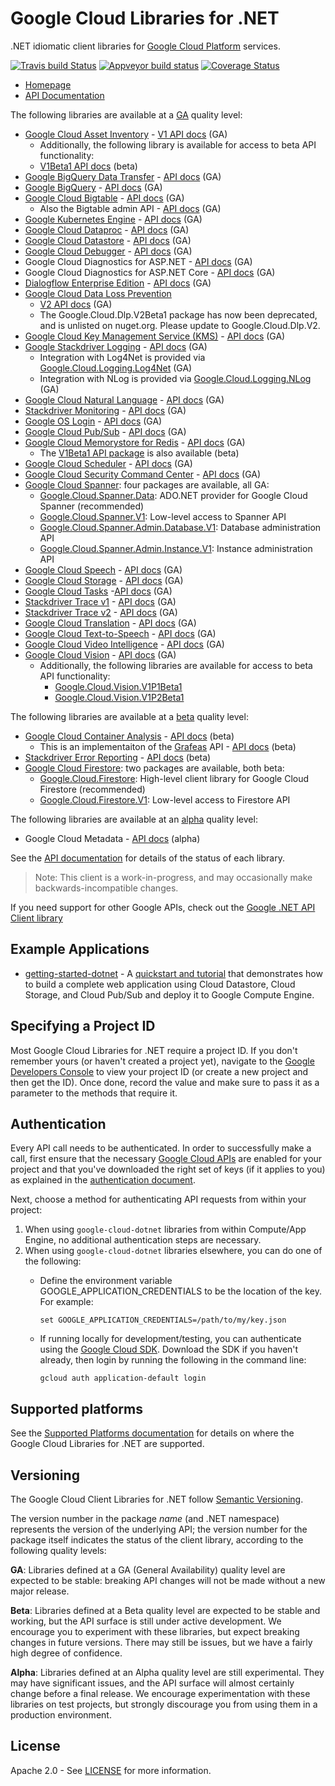 # Google Cloud Libraries for .NET
.NET idiomatic client libraries for [Google Cloud Platform](https://cloud.google.com/) services.

[![Travis build Status](https://travis-ci.org/googleapis/google-cloud-dotnet.svg?branch=master)](https://travis-ci.org/googleapis/google-cloud-dotnet)
[![Appveyor build status](https://ci.appveyor.com/api/projects/status/hkkyregfhh5m4d2u?svg=true)](https://ci.appveyor.com/project/googleapis/google-cloud-dotnet)
[![Coverage Status](https://codecov.io/gh/googleapis/google-cloud-dotnet/branch/master/graph/badge.svg)](https://codecov.io/gh/googleapis/google-cloud-dotnet)

* [Homepage](https://cloud.google.com/dotnet/)
* [API Documentation](http://googleapis.github.io/google-cloud-dotnet/docs/)

The following libraries are available at a [GA](#versioning) quality level:

* [Google Cloud Asset Inventory](https://cloud.google.com/resource-manager/docs/cloud-asset-inventory/overview) - [V1 API docs](http://googleapis.github.io/google-cloud-dotnet/docs/Google.Cloud.Asset.V1) (GA)
  * Additionally, the following library is available for access to beta API functionality:
  * [V1Beta1 API docs](http://googleapis.github.io/google-cloud-dotnet/docs/Google.Cloud.Asset.V1Beta1/) (beta)
* [Google BigQuery Data Transfer](https://cloud.google.com/bigquery/transfer/) - [API docs](http://googleapis.github.io/google-cloud-dotnet/docs/Google.Cloud.BigQuery.DataTransfer.V1/) (GA)
* [Google BigQuery](https://cloud.google.com/bigquery/) - [API docs](http://googleapis.github.io/google-cloud-dotnet/docs/Google.Cloud.BigQuery.V2/) (GA)
* [Google Cloud Bigtable](https://cloud.google.com/bigtable/) - [API docs](http://googleapis.github.io/google-cloud-dotnet/docs/Google.Cloud.Bigtable.V2/) (GA)
  * Also the Bigtable admin API - [API docs](http://googleapis.github.io/google-cloud-dotnet/docs/Google.Cloud.Bigtable.Admin.V2/) (GA)
* [Google Kubernetes Engine](https://cloud.google.com/kubernetes-engine/) - [API docs](http://googleapis.github.io/google-cloud-dotnet/docs/Google.Cloud.Container.V1) (GA)
* [Google Cloud Dataproc](https://cloud.google.com/dataproc/) - [API docs](https://googleapis.github.io/google-cloud-dotnet/docs/Google.Cloud.Dataproc.V1/) (GA)
* [Google Cloud Datastore](https://cloud.google.com/datastore/) - [API docs](http://googleapis.github.io/google-cloud-dotnet/docs/Google.Cloud.Datastore.V1/) (GA)
* [Google Cloud Debugger](https://cloud.google.com/debugger/) - [API docs](http://googleapis.github.io/google-cloud-dotnet/docs/Google.Cloud.Debugger.V2) (GA)
* Google Cloud Diagnostics for ASP.NET - [API docs](http://googleapis.github.io/google-cloud-dotnet/docs/Google.Cloud.Diagnostics.AspNet/) (GA)
* Google Cloud Diagnostics for ASP.NET Core - [API docs](http://googleapis.github.io/google-cloud-dotnet/docs/Google.Cloud.Diagnostics.AspNetCore/) (GA)
* [Dialogflow Enterprise Edition](https://cloud.google.com/dialogflow-enterprise/) - [API docs](http://googleapis.github.io/google-cloud-dotnet/docs/Google.Cloud.Dialogflow.V2) (GA)
* [Google Cloud Data Loss Prevention](https://cloud.google.com/dlp/)
  * [V2 API docs](https://googleapis.github.io/google-cloud-dotnet/docs/Google.Cloud.Dlp.V2/) (GA)
  * The Google.Cloud.Dlp.V2Beta1 package has now been deprecated, and is unlisted on nuget.org.
    Please update to Google.Cloud.Dlp.V2.
* [Google Cloud Key Management Service (KMS)](https://cloud.google.com/kms/) - [API docs](http://googleapis.github.io/google-cloud-dotnet/docs/Google.Cloud.Kms.V1/) (GA)
* [Google Stackdriver Logging](https://cloud.google.com/logging/) - [API docs](http://googleapis.github.io/google-cloud-dotnet/docs/Google.Cloud.Logging.V2/) (GA)
  * Integration with Log4Net is provided via [Google.Cloud.Logging.Log4Net](http://googleapis.github.io/google-cloud-dotnet/docs/Google.Cloud.Logging.Log4Net/) (GA)
  * Integration with NLog is provided via [Google.Cloud.Logging.NLog](http://googleapis.github.io/google-cloud-dotnet/docs/Google.Cloud.Logging.NLog/) (GA)
* [Google Cloud Natural Language](https://cloud.google.com/natural-language/) - [API docs](http://googleapis.github.io/google-cloud-dotnet/docs/Google.Cloud.Language.V1/) (GA)
* [Stackdriver Monitoring](https://cloud.google.com/monitoring/) - [API docs](http://googleapis.github.io/google-cloud-dotnet/docs/Google.Cloud.Monitoring.V3/) (GA)
* [Google OS Login](https://cloud.google.com/compute/docs/instances/managing-instance-access) - [API docs](http://googleapis.github.io/google-cloud-dotnet/docs/Google.Cloud.OsLogin.V1/) (GA)
* [Google Cloud Pub/Sub](https://cloud.google.com/pubsub/) - [API docs](http://googleapis.github.io/google-cloud-dotnet/docs/Google.Cloud.PubSub.V1/) (GA)
* [Google Cloud Memorystore for Redis](https://cloud.google.com/memorystore/) - [API docs](http://googleapis.github.io/google-cloud-dotnet/docs/Google.Cloud.Redis.V1/) (GA)
  * The [V1Beta1 API package](http://googleapis.github.io/google-cloud-dotnet/docs/Google.Cloud.Redis.V1Beta1/) is also available (beta)
* [Google Cloud Scheduler](https://cloud.google.com/scheduler/) - [API docs](http://googleapis.github.io/google-cloud-dotnet/docs/Google.Cloud.Scheduler.V1) (GA)
* [Google Cloud Security Command Center](https://cloud.google.com/security-command-center/) - [API docs](http://googleapis.github.io/google-cloud-dotnet/docs/Google.Cloud.SecurityCenter.V1) (GA)
* [Google Cloud Spanner](https://cloud.google.com/spanner/): four packages are available, all GA:
  * [Google.Cloud.Spanner.Data](http://googleapis.github.io/google-cloud-dotnet/docs/Google.Cloud.Spanner.Data/): ADO.NET provider for Google Cloud Spanner (recommended)
  * [Google.Cloud.Spanner.V1](http://googleapis.github.io/google-cloud-dotnet/docs/Google.Cloud.Spanner.V1/): Low-level access to Spanner API
  * [Google.Cloud.Spanner.Admin.Database.V1](http://googleapis.github.io/google-cloud-dotnet/docs/Google.Cloud.Spanner.Admin.Database.V1/): Database administration API
  * [Google.Cloud.Spanner.Admin.Instance.V1](http://googleapis.github.io/google-cloud-dotnet/docs/Google.Cloud.Spanner.Admin.Instance.V1/): Instance administration API
* [Google Cloud Speech](https://cloud.google.com/speech/) - [API docs](http://googleapis.github.io/google-cloud-dotnet/docs/Google.Cloud.Speech.V1/) (GA)
* [Google Cloud Storage](https://cloud.google.com/storage/) - [API docs](http://googleapis.github.io/google-cloud-dotnet/docs/Google.Cloud.Storage.V1/) (GA)
* [Google Cloud Tasks](https://cloud.google.com/tasks/) -[API docs](http://googleapis.github.io/google-cloud-dotnet/docs/Google.Cloud.Tasks.V2/) (GA)
* [Stackdriver Trace v1](https://cloud.google.com/trace/) - [API docs](http://googleapis.github.io/google-cloud-dotnet/docs/Google.Cloud.Trace.V1/) (GA)
* [Stackdriver Trace v2](https://cloud.google.com/trace/) - [API docs](http://googleapis.github.io/google-cloud-dotnet/docs/Google.Cloud.Trace.V2/) (GA)
* [Google Cloud Translation](https://cloud.google.com/translate/) - [API docs](http://googleapis.github.io/google-cloud-dotnet/docs/Google.Cloud.Translation.V2/) (GA)
* [Google Cloud Text-to-Speech](https://cloud.google.com/text-to-speech/) - [API docs](http://googleapis.github.io/google-cloud-dotnet/docs/Google.Cloud.TextToSpeech.V1/) (GA)
* [Google Cloud Video Intelligence](https://cloud.google.com/video-intelligence/) - [API docs](https://googleapis.github.io/google-cloud-dotnet/docs/Google.Cloud.VideoIntelligence.V1/) (GA)
* [Google Cloud Vision](https://cloud.google.com/vision/) - [API docs](http://googleapis.github.io/google-cloud-dotnet/docs/Google.Cloud.Vision.V1/) (GA)
  * Additionally, the following libraries are available for access to beta API functionality:
    * [Google.Cloud.Vision.V1P1Beta1](http://googleapis.github.io/google-cloud-dotnet/docs/Google.Cloud.Vision.V1P1Beta1/)
    * [Google.Cloud.Vision.V1P2Beta1](http://googleapis.github.io/google-cloud-dotnet/docs/Google.Cloud.Vision.V1P2Beta1/)

The following libraries are available at a [beta](#versioning) quality level:

* [Google Cloud Container Analysis](https://cloud.google.com/container-registry/docs/container-analysis/) - [API docs](http://googleapis.github.io/google-cloud-dotnet/docs/Google.Cloud.DevTools.ContainerAnalysis.V1) (beta)
  * This is an implementaiton of the [Grafeas](https://grafeas.io) API - [API docs](http://googleapis.github.io/google-cloud-dotnet/docs/Grafeas.V1) (beta)
* [Stackdriver Error Reporting](https://cloud.google.com/error-reporting/) - [API docs](http://googleapis.github.io/google-cloud-dotnet/docs/Google.Cloud.ErrorReporting.V1Beta1/) (beta)
* [Google Cloud Firestore](https://cloud.google.com/firestore/): two packages are available, both beta:
  * [Google.Cloud.Firestore](http://googleapis.github.io/google-cloud-dotnet/docs/Google.Cloud.Firestore/): High-level client library for Google Cloud Firestore (recommended)
  * [Google.Cloud.Firestore.V1](http://googleapis.github.io/google-cloud-dotnet/docs/Google.Cloud.Firestore.V1/): Low-level access to Firestore API

The following libraries are available at an [alpha](#versioning) quality level:

* Google Cloud Metadata - [API docs](http://googleapis.github.io/google-cloud-dotnet/docs/Google.Cloud.Metadata.V1) (alpha)

See the [API documentation](http://googleapis.github.io/google-cloud-dotnet/docs/) for details of the status
of each library.

> Note: This client is a work-in-progress, and may occasionally
> make backwards-incompatible changes.

If you need support for other Google APIs, check out the
[Google .NET API Client library](https://github.com/google/google-api-dotnet-client)

## Example Applications

* [getting-started-dotnet](https://github.com/googleapis/getting-started-dotnet/) -
  A [quickstart and tutorial](https://cloud.google.com/dotnet/) that demonstrates how to build a complete web 
  application using Cloud Datastore, Cloud Storage, and Cloud Pub/Sub and deploy it to Google Compute Engine.

## Specifying a Project ID

Most Google Cloud Libraries for .NET require a project ID. If you
don't remember yours (or haven't created a project yet), navigate to
the [Google Developers Console](https://console.developers.google.com/project) to view
your project ID (or create a new project and then get the ID). Once
done, record the value and make sure to pass it as a parameter to
the methods that require it.

## Authentication

Every API call needs to be authenticated. In order to successfully
make a call, first ensure that the necessary [Google Cloud
APIs](https://console.developers.google.com/apis/library/) are enabled for your project and that
you've downloaded the right set of keys (if it applies to you) as
explained in the [authentication
document](https://github.com/googleapis/gcloud-common/blob/master/authentication/readme.md#authentication).

Next, choose a method for authenticating API requests from within your project:

1. When using `google-cloud-dotnet` libraries from within Compute/App Engine, no additional authentication steps are necessary.
2. When using `google-cloud-dotnet` libraries elsewhere, you can do one of the following:
    * Define the environment variable GOOGLE_APPLICATION_CREDENTIALS to be the location of the key.  For example:

      ```
      set GOOGLE_APPLICATION_CREDENTIALS=/path/to/my/key.json
      ``` 
    * If running locally for development/testing, you can authenticate using the [Google Cloud SDK](https://cloud.google.com/sdk/).
      Download the SDK if you haven't already, then login by running the following in the command line:

      ```
      gcloud auth application-default login
      ```

## Supported platforms

See the [Supported Platforms
documentation](https://googleapis.github.io/google-cloud-dotnet/docs/guides/platforms.html)
for details on where the Google Cloud Libraries for .NET are
supported.

## Versioning

The Google Cloud Client Libraries for .NET follow [Semantic Versioning](http://semver.org/).

The version number in the package *name* (and .NET namespace)
represents the version of the underlying API; the version number for
the package itself indicates the status of the client library, according to
the following quality levels:

**GA**: Libraries defined at a GA (General Availability) quality level are
expected to be stable: breaking API changes will not be made without a new major
release.

**Beta**: Libraries defined at a Beta quality level are expected to
be stable and working, but the API surface is still under active
development. We encourage you to experiment with these libraries, but
expect breaking changes in future versions. There may still be
issues, but we have a fairly high degree of confidence.

**Alpha**: Libraries defined at an Alpha quality level are still
experimental. They may have significant issues, and the API surface
will almost certainly change before a final release. We encourage
experimentation with these libraries on test projects, but strongly
discourage you from using them in a production environment.

## License

Apache 2.0 - See [LICENSE](./LICENSE) for more information.
